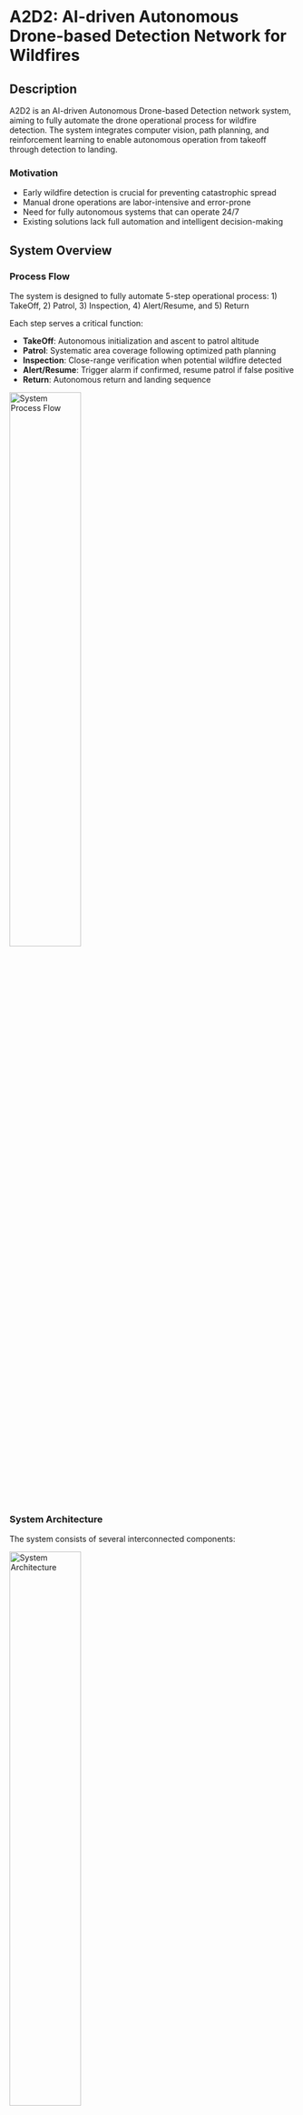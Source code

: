 # A2D2: AI-driven Autonomous Drone-based Detection Network for Wildfires

## Description
A2D2 is an AI-driven Autonomous Drone-based Detection network system, aiming to fully automate the drone operational process for wildfire detection. The system integrates computer vision, path planning, and reinforcement learning to enable autonomous operation from takeoff through detection to landing.

### Motivation
- Early wildfire detection is crucial for preventing catastrophic spread
- Manual drone operations are labor-intensive and error-prone
- Need for fully autonomous systems that can operate 24/7
- Existing solutions lack full automation and intelligent decision-making

## System Overview

### Process Flow
The system is designed to fully automate 5-step operational process: 1) TakeOff, 2) Patrol, 3) Inspection, 4) Alert/Resume, and 5) Return

Each step serves a critical function:
- **TakeOff**: Autonomous initialization and ascent to patrol altitude
- **Patrol**: Systematic area coverage following optimized path planning
- **Inspection**: Close-range verification when potential wildfire detected
- **Alert/Resume**: Trigger alarm if confirmed, resume patrol if false positive
- **Return**: Autonomous return and landing sequence

<img width="50%" src="./images/System_Process.png" alt="System Process Flow"/>

### System Architecture
The system consists of several interconnected components:

<img width="50%" src="./images/system_design.png" alt="System Architecture"/>

Key components:
- **Patrol Path Planning Service**: Coverage path planning model
- **Wildfire Detection Service**: Deep computer vision model
- **Inspection Path Control**: Deep reinforcement learning model
- **Alert Service**: Multi-channel messaging
- **System Controller**: Orchestrates all components

## Simulation Platform
AirSim environment with mountainous terrain:

<img width="50%" src="./images/airsim_env.png" alt="AirSim Environment"/>

- Simulator: Microsoft AirSim v1.8.1
- Engine: Unreal Engine v4.27.2
- Assets: 
  - Landscape Mountains
  - M5 VFX Vol2. Fire and Flames

## Models and Solutions

### Grid Search Optimization
Use a single fixed wildfire as the detection target, repeatedly move the drone to different altitudes to test vision-based wildfire detection with different camera tilt angles from multiple locations at each altitude, and select the value set achieving the best wildfire detection accuracy at the highest altitude as the optimal parameters for the patrol stage flight.

Key aspects:
- Systematic testing of altitude-angle combinations
- Detection accuracy evaluation at each configuration
- Optimization for maximum detection range while maintaining accuracy
- Parameter selection for optimal patrol performance

### Coverage Path Planning
Modified E-Spiral CPP Method: Outward spiral path starting from the center of the GCA and ending at the edge, with waypoints at the center of the GCCs along the spiral path.
- Ground Coverage Area (GCA): Ground area that a single drone can patrol on a full charge
- Ground Coverage Cells (GCCs): Grid subdivisions, projection of the ground cell to a camera image 
- Coverage area optimized for drone capabilities and detection requirements

Features:
- Efficient area coverage with minimal path overlap
- Systematic progression from center to perimeter
- Strategic waypoint placement at GCC centers

### Deep Computer Vision Model
Primary Models Evaluated:
- **YOLOv8**: Single-shot with modified CSPDarknet53 and self-attention mechanism
- **Faster R-CNN**: Two-shot with ROI pooling layer and region proposal network
- **DETR**: Transformer-based with CNN backbone and feed-forward network
- **EfficientDet**: Single-shot with weighted BiFPN scaling method
- **RetinaNet**: Single-shot with focal loss function for class imbalance

### Deep Reinforcement Learning Model
DRL implementation using sum of weighted bounding box size and weighted bounding box center offsets in x, y as reward function.

Primary Models Evaluated:
1. **PPO (Proximal Policy Optimization)**
   - Policy gradient method with clipped objective
   - Stable training through trust region optimization

2. **A2C (Advantage Actor-Critic)**
   - Combines value and policy-based methods
   - Lower variance than pure policy gradient

3. **DQN (Deep Q-Network)**
   - Value-based method with experience replay
   - Stable learning through target networks
   - Effective in discrete action spaces

Key features:
- Optimized for inspection phase navigation
- Real-time decision making for path adjustments
- Balance between exploration and target tracking
- Continuous state-action space handling

## Tests

### Simulation Environment
- Simulator: [Microsoft AirSim](https://microsoft.github.io/AirSim/) (v1.8.1) in [Unreal Engine](https://www.unrealengine.com/) (v4.27.2)
- Scene/Content: [Landscape Mountains](https://www.unrealengine.com/marketplace/en-US/product/landscape-mountains) and [M5 VFX Vol2. Fire and Flames](https://www.unrealengine.com/marketplace/en-US/product/m5-vfx-vol2-fire-and-flames)

Example detection from simulation environment:

<img width="50%" src="./images/Wildfire_Detection_Sim_Env.png" alt="Wildfire Detection"/>

### Testing DCV models

Comparison of YOLOv8, DETR, EfficientDet, Faster R-CNN, RetinaNet models:

| Model | YOLOv8 | Faster R-CNN | DETR | EfficientDet | RetinaNet |
|------- | ------- | ------- | ------- | ------- | ------- |
| mAP5 | 0.913 | 0.916 | 0.748 | 0.663 | 0.763 |

### Testing DRL models

Comparison of DQN, A2C and PPO models:

<img width="40%" height="40%" src="./images/DRL_Models_Training.png"/>

### End-to-end Tests

System Performance:
- Search coverage: 100 wildfires at random locations
- Operation area: Single-drone GCA range
- Testing scope: Full operational cycle from takeoff to alarms
- Detection rate: 99% successful detection

## Implementation Details

### Requirements
- Python 3.8+
- AirSim 1.8.1
- Unreal Engine 4.27.2
- PyTorch 1.9+

## Contact
Email calvinyaozhou at gmail for any questions about this project.

## License
This project is licensed under the MIT License - see the LICENSE file for details.
